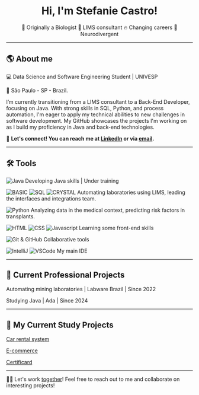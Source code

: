 <h1 align="center">Hi, I'm Stefanie Castro!</h1>

<p align="center">
  🌻 Originally a Biologist
  🧪 LIMS consultant
  🔥 Changing careers
  🧩 Neurodivergent
</p>

---

## 🌎 <b> About me </b>
💻 Data Science and Software Engineering Student | UNIVESP

📍 São Paulo - SP - Brazil.  

I’m currently transitioning from a LIMS consultant to a Back-End Developer, focusing on Java. With strong skills in SQL, Python, and process automation, I'm eager to apply my technical abilities to new challenges in software development. My GitHub showcases the projects I'm working on as I build my proficiency in Java and back-end technologies.

💬 **Let's connect! You can reach me at [LinkedIn](https://www.linkedin.com/in/stefanie-castro/) or via [email](mailto:stefanielima@ymail.com).**

---

## 🛠️ Tools  
![Java](https://img.shields.io/badge/Java-26304c) Developing Java skills | Under training

![BASIC](https://img.shields.io/badge/BASIC-505978) ![SQL](https://img.shields.io/badge/SQL-505978) ![CRYSTAL](https://img.shields.io/badge/Crystal_Reports-505978) Automating laboratories using LIMS, leading the interfaces and integrations team.

![Python](https://img.shields.io/badge/Python-7d86a7) Analyzing data in the medical context, predicting risk factors in transplants.

![HTML](https://img.shields.io/badge/HTML-adb5d9) ![CSS](https://img.shields.io/badge/CSS-adb5d9) ![Javascript](https://img.shields.io/badge/Javascript-adb5d9) Learning some front-end skills

![Git & GitHub](https://img.shields.io/badge/Git-GitHub-e6c1a0) Collaborative tools 

![IntelliJ](https://img.shields.io/badge/IntelliJ-b39171) ![VSCode](https://img.shields.io/badge/VSCode-b39171) My main IDE 

---

## 🚀 **Current Professional Projects** 

Automating mining laboratories | Labware Brazil | Since 2022

Studying Java | Ada | Since 2024 

---
## 🗻 **My Current Study Projects** 

[Car rental system](https://github.com/leandrochs/Sistema-de-Locacao-de-Veiculos.git)

[E-commerce](https://github.com/Stefanie-Grou/AdaCommerce.git)

[Certificard](https://github.com/Stefanie-Grou/Certificard.git)

---
💪🏽 Let's work [together](https://www.linkedin.com/in/stefanie-castro/)! Feel free to reach out to me and collaborate on interesting projects!

